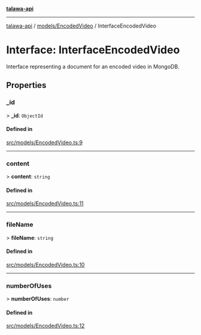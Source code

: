 [**talawa-api**](../../../README.md)

***

[talawa-api](../../../modules.md) / [models/EncodedVideo](../README.md) / InterfaceEncodedVideo

# Interface: InterfaceEncodedVideo

Interface representing a document for an encoded video in MongoDB.

## Properties

### \_id

\> **\_id**: `ObjectId`

#### Defined in

[src/models/EncodedVideo.ts:9](https://github.com/PalisadoesFoundation/talawa-api/blob/4b5c74fd36bcfc2e36f3a06b67d517e865c188be/src/models/EncodedVideo.ts#L9)

***

### content

\> **content**: `string`

#### Defined in

[src/models/EncodedVideo.ts:11](https://github.com/PalisadoesFoundation/talawa-api/blob/4b5c74fd36bcfc2e36f3a06b67d517e865c188be/src/models/EncodedVideo.ts#L11)

***

### fileName

\> **fileName**: `string`

#### Defined in

[src/models/EncodedVideo.ts:10](https://github.com/PalisadoesFoundation/talawa-api/blob/4b5c74fd36bcfc2e36f3a06b67d517e865c188be/src/models/EncodedVideo.ts#L10)

***

### numberOfUses

\> **numberOfUses**: `number`

#### Defined in

[src/models/EncodedVideo.ts:12](https://github.com/PalisadoesFoundation/talawa-api/blob/4b5c74fd36bcfc2e36f3a06b67d517e865c188be/src/models/EncodedVideo.ts#L12)
